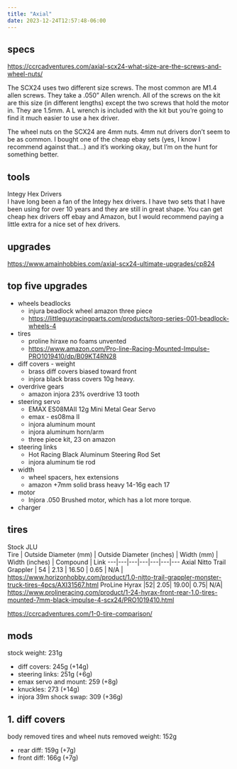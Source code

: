 ```yaml
---
title: "Axial"
date: 2023-12-24T12:57:48-06:00
---
```


## specs
https://ccrcadventures.com/axial-scx24-what-size-are-the-screws-and-wheel-nuts/  

The SCX24 uses two different size screws. The most common are M1.4 allen screws. They take a .050” Allen wrench. All of the screws on the kit are this size (in different lengths) except the two screws that hold the motor in. They are 1.5mm. A L wrench is included with the kit but you’re going to find it much easier to use a hex driver.

The wheel nuts on the SCX24 are 4mm nuts. 4mm nut drivers don’t seem to be as common. I bought one of the cheap ebay sets (yes, I know I recommend against that…) and it’s working okay, but I’m on the hunt for something better.

## tools 
Integy Hex Drivers  
I have long been a fan of the Integy hex drivers. I have two sets that I have been using for over 10 years and they are still in great shape. You can get cheap hex drivers off ebay and Amazon, but I would recommend paying a little extra for a nice set of hex drivers.

## upgrades 
https://www.amainhobbies.com/axial-scx24-ultimate-upgrades/cp824  


## top five upgrades
- wheels beadlocks
  - injura beadlock wheel amazon three piece 
  - https://littleguyracingparts.com/products/torq-series-001-beadlock-wheels-4
- tires
  - proline hiraxe no foams unvented 
  - https://www.amazon.com/Pro-line-Racing-Mounted-Impulse-PRO1019410/dp/B09KT4RN28
- diff covers - weight 
  - brass diff covers biased toward front
  - injora black brass covers 10g heavy.
- overdrive gears
  - amazon injora 23% overdrive 13 tooth  
- steering servo
  - EMAX ES08MAII 12g Mini Metal Gear Servo
  - emax - es08ma II
  - injora aluminum mount
  - injora aluminum horn/arm
  - three piece kit, 23 on amazon
- steering links
  - Hot Racing Black Aluminum Steering Rod Set
  - injora aluminum tie rod
- width
  - wheel spacers, hex extensions 
  - amazon +7mm solid brass heavy 14-16g each 17
- motor
  - Injora .050 Brushed motor, which has a lot more torque.
- charger


## tires
Stock JLU  
Tire	| Outside Diameter (mm)	| Outside Diameter (inches) |	Width (mm)	|  Width (inches) |	Compound	| Link
---|---|---|---|---|---|---
Axial Nitto Trail Grappler | 54 |	2.13 |	16.50 |	0.65 |	N/A |	https://www.horizonhobby.com/product/1.0-nitto-trail-grappler-monster-truck-tires-4pcs/AXI31567.html
ProLine Hyrax	|52|	2.05|	19.00|	0.75|	N/A|	https://www.prolineracing.com/product/1-24-hyrax-front-rear-1.0-tires-mounted-7mm-black-impulse-4-scx24/PRO1019410.html

https://ccrcadventures.com/1-0-tire-comparison/  


## mods
stock weight: 231g
+ diff covers: 245g (+14g)
+ steering links: 251g (+6g)
+ emax servo and mount: 259 (+8g)
+ knuckles: 273 (+14g)
+ injora 39m shock swap: 309 (+36g)

## 1. diff covers
body removed
tires and wheel nuts removed 
weight: 152g
+ rear diff: 159g (+7g)
+ front diff: 166g (+7g)


